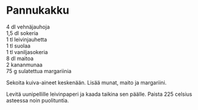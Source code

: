 Pannukakku
==========
4 dl vehnäjauhoja 	
1,5 dl sokeria 	
1 tl leivinjauhetta 	
1 tl suolaa 	
1 tl vaniljasokeria 	
8 dl maitoa 	
 2 kananmunaa 	
 75 g sulatettua margariinia

Sekoita kuiva-aineet keskenään. Lisää munat, maito ja margariini.

Levitä uunipellille leivinpaperi ja kaada taikina sen päälle. Paista 225 celsius asteessa noin puolituntia.


